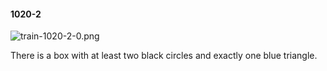 #### 1020-2
![train-1020-2-0.png](https://github.com/lil-lab/nlvr/raw/master/nlvr/train/images/0/train-1020-2-0.png "train-1020-2-0.png")

There is a box with at least two black circles and exactly one blue triangle.